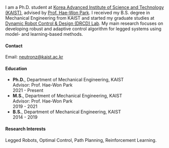 

<!-- [![senli1073](https://img.shields.io/badge/senli1073-github-blue?logo=github)](https://github.com/senli1073) -->

<link href="https://cdn.jsdelivr.net/npm/bootstrap-icons@1.10.5/font/bootstrap-icons.css" rel="stylesheet" />

I am a Ph.D. student at [Korea Advanced Institute of Science and Technology (KAIST)](https://www.kaist.ac.kr/), advised by [Prof. Hae-Won Park](https://scholar.google.com/citations?user=q7v_ewQAAAAJ&hl=en). 
I received my B.S. degree in Mechanical Engineering from KAIST and started my graduate studies at [Dynamic Robot Control & Design (DRCD) Lab](https://dynamicrobot.kaist.ac.kr/).
My main research focuses on developing robust and adaptive control algorithm for legged systems using model- and learning-based methods.

#### Contact

Email: neutronz@kaist.ac.kr

#### Education
* **Ph.D.**, Department of Mechanical Engineering, KAIST  
  Advisor: Prof. Hae-Won Park   
  2021 - Present  
* **M.S.**, Department of Mechanical Engineering, KAIST  
Advisor: Prof. Hae-Won Park  
2019 - 2021
* **B.S.**, Department of Mechanical Engineering, KAIST  
2014 - 2019  

#### Research Interests
Legged Robots, Optimal Control, Path Planning, Reinforcement Learning.

